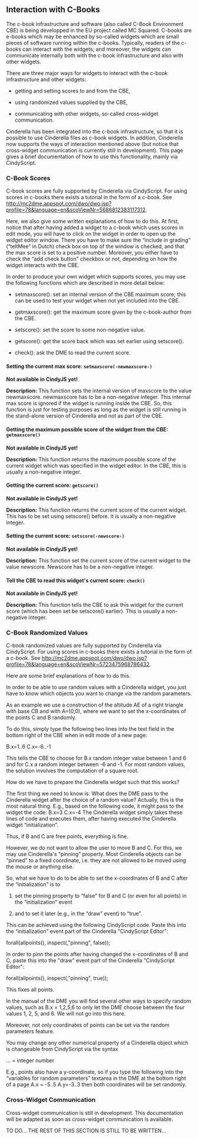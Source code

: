 ## Interaction with C-Books

The c-book infrastructure and software (also called C-Book Environment CBE) is being developped in the EU project called MC Squared.
C-books are e-books which may be enhanced by so-called widgets which are small pieces of software running within the c-books.
Typically, readers of the c-books can interact with the widgets; and moreover, the widgets can communicate internally both with the c-book infrastructure and also with other widgets.

There are three major ways for widgets to interact with the c-book infrastructure and other widgets:

*  getting and setting scores to and from the CBE,

*  using randomized values supplied by the CBE,

*  communicating with other widgets, so-called cross-widget communication.

Cinderella has been integrated into the c-book infrastructure, so that it is possible to use Cinderella files as c-book widgets.
In addition, Cinderella now supports the ways of interaction mentioned above (but notice that cross-widget communication is currently still in development).
This page gives a brief documentation of how to use this functionality, mainly via CindyScript.

### C-Book Scores

C-book scores are fully supported by Cinderella via CindyScript.
For using scores in c-books there exists a tutorial in the form of a c-book.
See http://mc2dme.appspot.com/dwo/dwo.jsp?profile=78&language=en&scoViewNr=5686812383117312.

Here, we also give some written explanations of how to do this.
At first, notice that after having added a widget to a c-book which uses scores in edit mode, you will have to click on the widget in order to open up the widget editor window.
There you have to make sure the “include in grading” (“teltMee” in Dutch) check box on top of the window is checked, and that the max score is set to a positive number.
Moreover, you either have to check the “add check button” checkbox or not, depending on how the widget interacts with the CBE.

In order to produce your own widget which supports scores, you may use the following functions which are described in more detail below:

*  setmaxscore(): set an internal version of the CBE maximum score; this can be used to test your widget when not yet included into the CBE.

*  getmaxscore(): get the maximum score given by the c-book-author from the CBE.

*  setscore(): set the score to some non-negative value.

*  getscore(): get the score back which was set earlier using setscore().

*  check(): ask the DME to read the current score.

#### Setting the current max score: `setmaxscore(‹newmaxscore›)`

**Not available in CindyJS yet!**

**Description:**
This function sets the internal version of maxscore to the value newmaxscore.
newmaxscore has to be a non-negative integer.
This internal max score is ignored if the widget is running inside the CBE.
So, this function is just for testing purposes as long as the widget is still running in the stand-alone version of Cinderella and not as part of the CBE.

#### Getting the maximum possible score of the widget from the CBE: `getmaxscore()`

**Not available in CindyJS yet!**

**Description:**
This function returns the maximum possible score of the current widget which was specified in the widget editor.
In the CBE, this is usually a non-negative integer.

#### Getting the current score: `getscore()`

**Not available in CindyJS yet!**

**Description:**
This function returns the current score of the current widget.
This has to be set using setscore() before.
It is usually a non-negative integer.

#### Setting the current score: `setscore(‹newscore›)`

**Not available in CindyJS yet!**

**Description:**
This function set the current score of the current widget to the value newscore.
Newscore has to be a non-negative integer.

#### Tell the CBE to read this widget's current score: `check()`

**Not available in CindyJS yet!**

**Description:**
This function tells the CBE to ask this widget for the current score (which has been set be setscore() earlier).
This is usually a non-negative integer.

### C-Book Randomized Values

C-book randomized values are fully supported by Cinderella via CindyScript.
For using scores in c-books there exists a tutorial in the form of a c-book.
See http://mc2dme.appspot.com/dwo/dwo.jsp?profile=78&language=en&scoViewNr=5723475968786432.

Here are some brief explanations of how to do this.

In order to be able to use random values with a Cinderella widget,
you just have to know which objects you want to change via the random parameters.

As an example we use a construction of the altitude AE of a right triangle with base CB and with A=(0,0), where we want to set the x-coordinates of the points C and B randomly.

To do this, simply type the following two lines into the text field in the bottom right of the CBE when in edit mode of a new page:

B.x=1..6
C.x=-6..-1

This tells the CBE to choose for B.x random integer value between 1 and 6 and for C.x a random integer between -6 and -1.
For most random values, the solution involves the computation of a square root.

How do we have to prepare the Cinderella widget such that this works?

The first thing we need to know is:
What does the DME pass to the Cinderella widget after the choice of a random value?
Actually, this is the most natural thing.
E.g., based on the following code, it might pass to the widget the code:
B.x=3
C.x=-4
The Cinderella widget simply takes these lines of code and executes them, after having executed the Cinderella widget “initialization”.

Thus, if B and C are free points, everything is fine.

However, we do not want to allow the user to move B and C.
For this, we may use Cinderella's “pinning” property.
Most Cinderella objects can be “pinned” to a fixed coordinate, i.e.
they are not allowed to be moved using the mouse or anything else.

So, what we have to do to be able to set the x-coordinates of B and C after the “initialization” is to

1. set the pinning property to “false” for B and C (or even for all points) in the “initialization” event

2. and to set it later (e.g., in the “draw” event) to “true”.

This can be achieved using the following CindyScript code.
Paste this into the “initialization” event part of the Cinderella "CindyScript Editor":

forall(allpoints(), inspect(,"pinning", false));

In order to pinn the points after having changed the x-coordinates of B and C,
paste this into the "draw" event part of the Cinderella "CindyScript Editor":

forall(allpoints(), inspect(,"pinning", true));

This fixes all points.

In the manual of the DME you will find several other ways to specify random values, such as
B.x = 1,2,5,6
to only let the DME choose between the four values 1, 2, 5, and 6.
We will not go into this here.

Moreover, not only coordinates of points can be set via the random parameters feature.

You may change any other numerical property of a Cinderella object which is changeable from CindyScript via the syntax

...
= integer number

E.g., points also have a y-coordinate, so if you type the following into the “variables for random parameters”
textarea in the DME at the bottom right of a page
A.x = -5..5
A.y=-3..3
then both coordinates will be set randomly.

### Cross-Widget Communication

Cross-widget communication is still in development.
This documentation will be adapted as soon as cross-widget communication is available.

TO DO...
THE REST OF THIS SECTION IS STILL TO BE WRITTEN...
